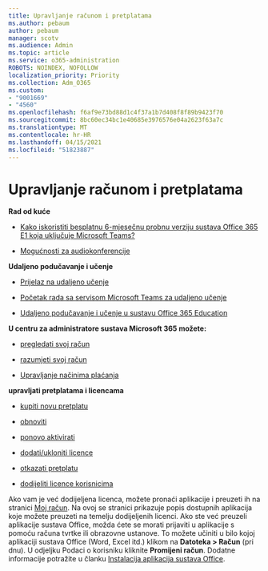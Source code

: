 ```yaml
---
title: Upravljanje računom i pretplatama
ms.author: pebaum
author: pebaum
manager: scotv
ms.audience: Admin
ms.topic: article
ms.service: o365-administration
ROBOTS: NOINDEX, NOFOLLOW
localization_priority: Priority
ms.collection: Adm_O365
ms.custom:
- "9001669"
- "4560"
ms.openlocfilehash: f6af9e73bd88d1c4f37a1b7d408f8f89b9423f70
ms.sourcegitcommit: 8bc60ec34bc1e40685e3976576e04a2623f63a7c
ms.translationtype: MT
ms.contentlocale: hr-HR
ms.lasthandoff: 04/15/2021
ms.locfileid: "51823887"
---
```

# <a name="manage-your-account-and-subscriptions"></a>Upravljanje računom i pretplatama

**Rad od kuće**
- [Kako iskoristiti besplatnu 6-mjesečnu probnu verziju sustava Office 365 E1 koja uključuje Microsoft Teams?](https://docs.microsoft.com/MicrosoftTeams/e1-trial-license)

- [Mogućnosti za audiokonferencije](https://docs.microsoft.com/alchemyinsights/options-for-audio-conferencing)

**Udaljeno podučavanje i učenje**

- [Prijelaz na udaljeno učenje](https://www.microsoft.com/education/remote-learning)

- [Početak rada sa servisom Microsoft Teams za udaljeno učenje](https://docs.microsoft.com/MicrosoftTeams/remote-learning-edu)

- [Udaljeno podučavanje i učenje u sustavu Office 365 Education](https://docs.microsoft.com/MicrosoftTeams/remote-learning-edu)

**U centru za administratore sustava Microsoft 365 možete:** 

- [pregledati svoj račun](https://docs.microsoft.com/microsoft-365/commerce/billing-and-payments/view-your-bill-or-invoice) 

- [razumjeti svoj račun](https://docs.microsoft.com/microsoft-365/commerce/billing-and-payments/understand-your-invoice)

- [Upravljanje načinima plaćanja](https://docs.microsoft.com/microsoft-365/commerce/billing-and-payments/manage-payment-methods)

**upravljati pretplatama i licencama** 

- [kupiti novu pretplatu](https://docs.microsoft.com/microsoft-365/commerce/subscriptions/upgrade-to-different-plan)

- [obnoviti](https://docs.microsoft.com/microsoft-365/commerce/subscriptions/renew-your-subscription) 

- [ponovo aktivirati](https://docs.microsoft.com/microsoft-365/commerce/subscriptions/reactivate-your-subscription)

- [dodati/ukloniti licence](https://docs.microsoft.com/microsoft-365/commerce/licenses/buy-licenses)

- [otkazati pretplatu](https://docs.microsoft.com/microsoft-365/commerce/subscriptions/cancel-your-subscription)

- [dodijeliti licence korisnicima](https://docs.microsoft.com/microsoft-365/admin/manage/assign-licenses-to-users)

Ako vam je već dodijeljena licenca, možete pronaći aplikacije i preuzeti ih na stranici [Moj račun](https://portal.office.com/account/#installs). Na ovoj se stranici prikazuje popis dostupnih aplikacija koje možete preuzeti na temelju dodijeljenih licenci. Ako ste već preuzeli aplikacije sustava Office, možda ćete se morati prijaviti u aplikacije s pomoću računa tvrtke ili obrazovne ustanove. To možete učiniti u bilo kojoj aplikaciji sustava Office (Word, Excel itd.) klikom na **Datoteka > Račun** (pri dnu). U odjeljku Podaci o korisniku kliknite **Promijeni račun**. Dodatne informacije potražite u članku [Instalacija aplikacija sustava Office](https://docs.microsoft.com/microsoft-365/admin/setup/install-applications). 
